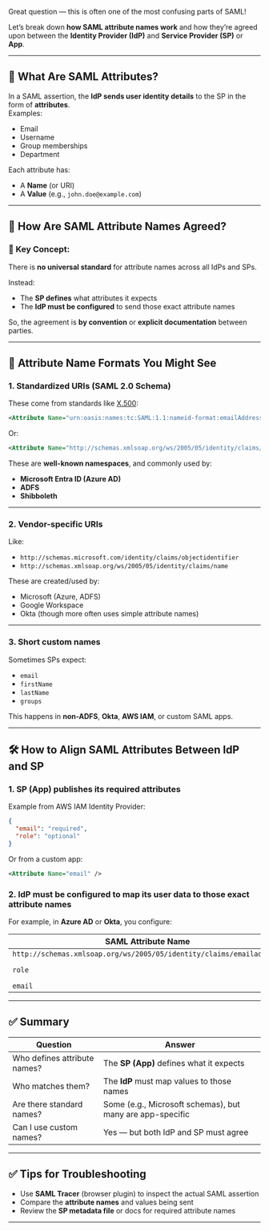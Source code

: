 Great question — this is often one of the most confusing parts of SAML!

Let’s break down **how SAML attribute names work** and how they’re agreed upon between the **Identity Provider (IdP)** and **Service Provider (SP)** or **App**.

---

## 🧠 What Are SAML Attributes?

In a SAML assertion, the **IdP sends user identity details** to the SP in the form of **attributes**.  
Examples:
- Email
- Username
- Group memberships
- Department

Each attribute has:
- A **Name** (or URI)
- A **Value** (e.g., `john.doe@example.com`)

---

## 🧩 How Are SAML Attribute Names Agreed?

### 🔑 Key Concept:
There is **no universal standard** for attribute names across all IdPs and SPs.

Instead:
- The **SP defines** what attributes it expects
- The **IdP must be configured** to send those exact attribute names

So, the agreement is **by convention** or **explicit documentation** between parties.

---

## 🎯 Attribute Name Formats You Might See

### 1. **Standardized URIs (SAML 2.0 Schema)**

These come from standards like [X.500](https://tools.ietf.org/html/rfc4519):

```xml
<Attribute Name="urn:oasis:names:tc:SAML:1.1:nameid-format:emailAddress" />
```

Or:
```xml
<Attribute Name="http://schemas.xmlsoap.org/ws/2005/05/identity/claims/emailaddress" />
```

These are **well-known namespaces**, and commonly used by:
- **Microsoft Entra ID (Azure AD)**
- **ADFS**
- **Shibboleth**

---

### 2. **Vendor-specific URIs**

Like:
- `http://schemas.microsoft.com/identity/claims/objectidentifier`
- `http://schemas.xmlsoap.org/ws/2005/05/identity/claims/name`

These are created/used by:
- Microsoft (Azure, ADFS)
- Google Workspace
- Okta (though more often uses simple attribute names)

---

### 3. **Short custom names**

Sometimes SPs expect:
- `email`
- `firstName`
- `lastName`
- `groups`

This happens in **non-ADFS**, **Okta**, **AWS IAM**, or custom SAML apps.

---

## 🛠️ How to Align SAML Attributes Between IdP and SP

### 1. **SP (App) publishes its required attributes**
Example from AWS IAM Identity Provider:
```json
{
  "email": "required",
  "role": "optional"
}
```

Or from a custom app:
```xml
<Attribute Name="email" />
```

### 2. **IdP must be configured to map its user data** to those exact attribute names

For example, in **Azure AD** or **Okta**, you configure:

| SAML Attribute Name                                  | Value Expression                     |
|------------------------------------------------------|--------------------------------------|
| `http://schemas.xmlsoap.org/ws/2005/05/identity/claims/emailaddress` | `user.mail`                         |
| `role`                                               | `user.assignedroles` (custom claim)  |
| `email`                                              | `user.userprincipalname`             |

---

## ✅ Summary

| Question                        | Answer                                      |
|----------------------------------|---------------------------------------------|
| Who defines attribute names?     | The **SP (App)** defines what it expects    |
| Who matches them?                | The **IdP** must map values to those names |
| Are there standard names?        | Some (e.g., Microsoft schemas), but many are app-specific |
| Can I use custom names?          | Yes — but both IdP and SP must agree       |

---

## ✅ Tips for Troubleshooting

- Use **SAML Tracer** (browser plugin) to inspect the actual SAML assertion
- Compare the **attribute names** and values being sent
- Review the **SP metadata file** or docs for required attribute names

---


